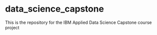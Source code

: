 # data_science_capstone
This is the repository for the IBM Applied Data Science Capstone course project
